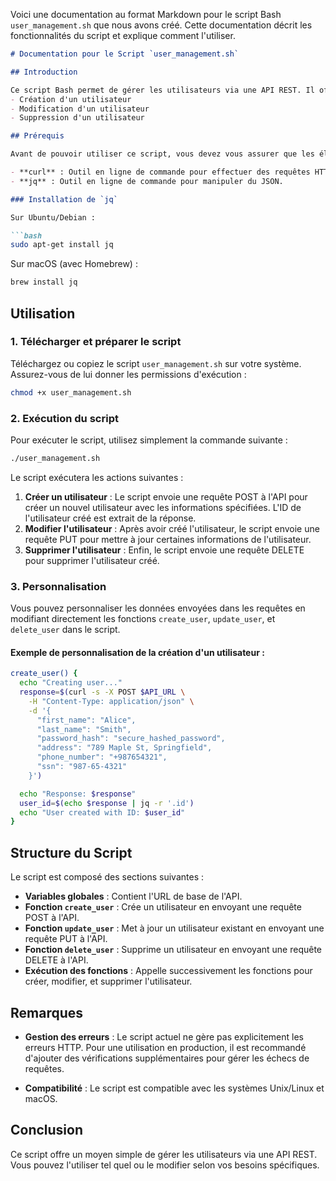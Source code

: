 Voici une documentation au format Markdown pour le script Bash `user_management.sh` que nous avons créé. Cette documentation décrit les fonctionnalités du script et explique comment l'utiliser.

```markdown
# Documentation pour le Script `user_management.sh`

## Introduction

Ce script Bash permet de gérer les utilisateurs via une API REST. Il offre les fonctionnalités suivantes :
- Création d'un utilisateur
- Modification d'un utilisateur
- Suppression d'un utilisateur

## Prérequis

Avant de pouvoir utiliser ce script, vous devez vous assurer que les éléments suivants sont installés et configurés sur votre système :

- **curl** : Outil en ligne de commande pour effectuer des requêtes HTTP.
- **jq** : Outil en ligne de commande pour manipuler du JSON.

### Installation de `jq`

Sur Ubuntu/Debian :

```bash
sudo apt-get install jq
```

Sur macOS (avec Homebrew) :

```bash
brew install jq
```

## Utilisation

### 1. Télécharger et préparer le script

Téléchargez ou copiez le script `user_management.sh` sur votre système. Assurez-vous de lui donner les permissions d'exécution :

```bash
chmod +x user_management.sh
```

### 2. Exécution du script

Pour exécuter le script, utilisez simplement la commande suivante :

```bash
./user_management.sh
```

Le script exécutera les actions suivantes :

1. **Créer un utilisateur** : Le script envoie une requête POST à l'API pour créer un nouvel utilisateur avec les informations spécifiées. L'ID de l'utilisateur créé est extrait de la réponse.
2. **Modifier l'utilisateur** : Après avoir créé l'utilisateur, le script envoie une requête PUT pour mettre à jour certaines informations de l'utilisateur.
3. **Supprimer l'utilisateur** : Enfin, le script envoie une requête DELETE pour supprimer l'utilisateur créé.

### 3. Personnalisation

Vous pouvez personnaliser les données envoyées dans les requêtes en modifiant directement les fonctions `create_user`, `update_user`, et `delete_user` dans le script.

#### Exemple de personnalisation de la création d'un utilisateur :

```bash
create_user() {
  echo "Creating user..."
  response=$(curl -s -X POST $API_URL \
    -H "Content-Type: application/json" \
    -d '{
      "first_name": "Alice",
      "last_name": "Smith",
      "password_hash": "secure_hashed_password",
      "address": "789 Maple St, Springfield",
      "phone_number": "+987654321",
      "ssn": "987-65-4321"
    }')

  echo "Response: $response"
  user_id=$(echo $response | jq -r '.id')
  echo "User created with ID: $user_id"
}
```

## Structure du Script

Le script est composé des sections suivantes :

- **Variables globales** : Contient l'URL de base de l'API.
- **Fonction `create_user`** : Crée un utilisateur en envoyant une requête POST à l'API.
- **Fonction `update_user`** : Met à jour un utilisateur existant en envoyant une requête PUT à l'API.
- **Fonction `delete_user`** : Supprime un utilisateur en envoyant une requête DELETE à l'API.
- **Exécution des fonctions** : Appelle successivement les fonctions pour créer, modifier, et supprimer l'utilisateur.

## Remarques

- **Gestion des erreurs** : Le script actuel ne gère pas explicitement les erreurs HTTP. Pour une utilisation en production, il est recommandé d'ajouter des vérifications supplémentaires pour gérer les échecs de requêtes.

- **Compatibilité** : Le script est compatible avec les systèmes Unix/Linux et macOS.

## Conclusion

Ce script offre un moyen simple de gérer les utilisateurs via une API REST. Vous pouvez l'utiliser tel quel ou le modifier selon vos besoins spécifiques.
